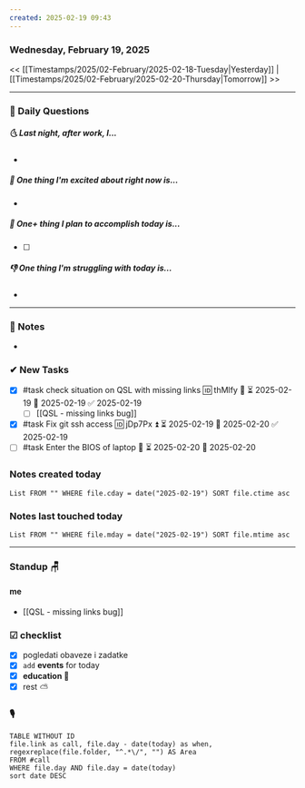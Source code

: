 ```yaml
---
created: 2025-02-19 09:43
---
```

### Wednesday, February 19, 2025

<< [[Timestamps/2025/02-February/2025-02-18-Tuesday|Yesterday]] | [[Timestamps/2025/02-February/2025-02-20-Thursday|Tomorrow]] >>

___
### 📅 Daily Questions
##### 🌜 **Last night, after work, I...**
- 

##### 🙌 **One thing I'm excited about right now is...**
- 

##### 🚀 **One+ thing I plan to accomplish today is...**
- [ ] 

##### 👎 **One thing I'm struggling with today is...**
- 

---
### 📝 Notes
- 
### ✔ New Tasks
- [x] #task check situation on QSL with missing links 🆔 thMlfy 🔼 ⏳ 2025-02-19 📅 2025-02-19 ✅ 2025-02-19
	- [ ] [[QSL - missing links bug]]
- [x] #task Fix git ssh access 🆔 jDp7Px ⏫ ⏳ 2025-02-19 📅 2025-02-20 ✅ 2025-02-19
- [ ] #task Enter the BIOS of laptop 🔼 ⏳ 2025-02-20 📅 2025-02-20

### Notes created today
```dataview
List FROM "" WHERE file.cday = date("2025-02-19") SORT file.ctime asc
```

### Notes last touched today
```dataview
List FROM "" WHERE file.mday = date("2025-02-19") SORT file.mtime asc
`````
___
### Standup 🪑

#### me 
- [[QSL - missing links bug]]

### ☑ checklist
- [x] pogledati  obaveze i zadatke
- [x] `add` **events** for today
- [x] **education 🎒**
- [x] rest ⛅ 

### 🎙
```dataview
TABLE WITHOUT ID
file.link as call, file.day - date(today) as when, regexreplace(file.folder, "^.*\/", "") AS Area
FROM #call
WHERE file.day AND file.day = date(today)
sort date DESC
```
